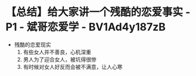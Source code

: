 # 【总结】给大家讲一个残酷的恋爱事实 - P1 - 斌哥恋爱学 - BV1Ad4y187zB

-   残酷的恋爱现实
    1.  有些女人并不善良，心机深重
    2.  男人为了迎合女人，被坑得很惨
    3.  有时候对女人好反而会被不满意，让人心寒